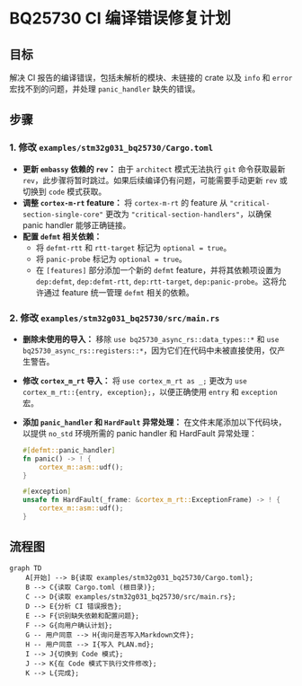 # BQ25730 CI 编译错误修复计划

## 目标

解决 CI 报告的编译错误，包括未解析的模块、未链接的 crate 以及 `info` 和 `error` 宏找不到的问题，并处理 `panic_handler` 缺失的错误。

## 步骤

### 1. 修改 `examples/stm32g031_bq25730/Cargo.toml`

* **更新 `embassy` 依赖的 `rev`：**
    由于 `architect` 模式无法执行 `git` 命令获取最新 `rev`，此步骤将暂时跳过。如果后续编译仍有问题，可能需要手动更新 `rev` 或切换到 `code` 模式获取。
* **调整 `cortex-m-rt` feature：**
    将 `cortex-m-rt` 的 feature 从 `"critical-section-single-core"` 更改为 `"critical-section-handlers"`，以确保 panic handler 能够正确链接。
* **配置 `defmt` 相关依赖：**
  * 将 `defmt-rtt` 和 `rtt-target` 标记为 `optional = true`。
  * 将 `panic-probe` 标记为 `optional = true`。
  * 在 `[features]` 部分添加一个新的 `defmt` feature，并将其依赖项设置为 `dep:defmt`, `dep:defmt-rtt`, `dep:rtt-target`, `dep:panic-probe`。这将允许通过 feature 统一管理 `defmt` 相关的依赖。

### 2. 修改 `examples/stm32g031_bq25730/src/main.rs`

* **删除未使用的导入：**
    移除 `use bq25730_async_rs::data_types::*` 和 `use bq25730_async_rs::registers::*`，因为它们在代码中未被直接使用，仅产生警告。
* **修改 `cortex_m_rt` 导入：**
    将 `use cortex_m_rt as _;` 更改为 `use cortex_m_rt::{entry, exception};`，以便正确使用 `entry` 和 `exception` 宏。
* **添加 `panic_handler` 和 `HardFault` 异常处理：**
    在文件末尾添加以下代码块，以提供 `no_std` 环境所需的 panic handler 和 HardFault 异常处理：

    ```rust
    #[defmt::panic_handler]
    fn panic() -> ! {
        cortex_m::asm::udf();
    }

    #[exception]
    unsafe fn HardFault(_frame: &cortex_m_rt::ExceptionFrame) -> ! {
        cortex_m::asm::udf();
    }
    ```

## 流程图

```mermaid
graph TD
    A[开始] --> B{读取 examples/stm32g031_bq25730/Cargo.toml};
    B --> C{读取 Cargo.toml (根目录)};
    C --> D{读取 examples/stm32g031_bq25730/src/main.rs};
    D --> E{分析 CI 错误报告};
    E --> F{识别缺失依赖和配置问题};
    F --> G{向用户确认计划};
    G -- 用户同意 --> H{询问是否写入Markdown文件};
    H -- 用户同意 --> I{写入 PLAN.md};
    I --> J{切换到 Code 模式};
    J --> K{在 Code 模式下执行文件修改};
    K --> L{完成};
